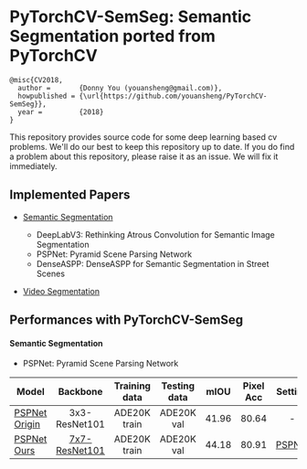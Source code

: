 # PyTorchCV-SemSeg: Semantic Segmentation ported from PyTorchCV
```
@misc{CV2018,
  author =       {Donny You (youansheng@gmail.com)},
  howpublished = {\url{https://github.com/youansheng/PyTorchCV-SemSeg}},
  year =         {2018}
}
```

This repository provides source code for some deep learning based cv problems. We'll do our best to keep this repository up to date.  If you do find a problem about this repository, please raise it as an issue. We will fix it immediately.


## Implemented Papers

- [Semantic Segmentation](https://github.com/youansheng/PyTorchCV-SemSeg/tree/master/methods)
    - DeepLabV3: Rethinking Atrous Convolution for Semantic Image Segmentation
    - PSPNet: Pyramid Scene Parsing Network
    - DenseASPP: DenseASPP for Semantic Segmentation in Street Scenes
    
- [Video Segmentation](https://github.com/youansheng/PyTorchCV-SemSeg/tree/master/methods)



## Performances with PyTorchCV-SemSeg

#### Semantic Segmentation
- PSPNet: Pyramid Scene Parsing Network

| Model | Backbone | Training data  | Testing data | mIOU | Pixel Acc | Setting |
|--------|:---------:|:------:|:------:|:------:|:------:|:------:|
| [PSPNet Origin](https://github.com/hszhao/PSPNet) | 3x3-ResNet101 | ADE20K train | ADE20K val | 41.96 | 80.64 | - |
| [PSPNet Ours](https://drive.google.com/open?id=1Q6oYBpq9Y53z_CJz7Km9BaiSVJjcHP4h) | [7x7-ResNet101](https://drive.google.com/open?id=1ROewKyaGPynox_-a50wHkSv1-0jYWyvc) | ADE20K train | ADE20K val | 44.18 | 80.91 | [PSPNet](https://github.com/youansheng/PyTorchCV/blob/master/hypes/seg/ade20k/fs_pspnet_ade20k_seg.json) |



